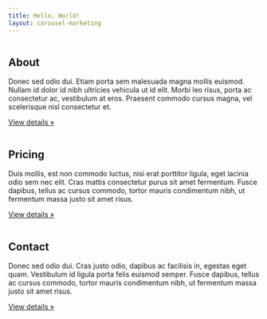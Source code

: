 ```yaml
---
title: Hello, World!
layout: carousel-marketing 
---
```

<!-- Three columns of text below the carousel -->
<div class="row">
    <div class="span4">
        <img class="img-circle" data-src="http://placehold.it/140/">
        <h2>About</h2>
        <p>Donec sed odio dui. Etiam porta sem malesuada magna mollis euismod. Nullam id dolor id nibh ultricies vehicula ut id elit. Morbi leo risus, porta ac consectetur ac, vestibulum at eros. Praesent commodo cursus magna, vel scelerisque nisl consectetur et.</p>
        <p><a class="btn" href="/about/">View details »</a></p>
    </div><!-- /.span4 -->
    <div class="span4">
        <img class="img-circle" data-src="http://placehold.it/140/">
        <h2>Pricing</h2>
        <p>Duis mollis, est non commodo luctus, nisi erat porttitor ligula, eget lacinia odio sem nec elit. Cras mattis consectetur purus sit amet fermentum. Fusce dapibus, tellus ac cursus commodo, tortor mauris condimentum nibh, ut fermentum massa justo sit amet risus.</p>
        <p><a class="btn" href="/pricing/">View details »</a></p>
    </div><!-- /.span4 -->
    <div class="span4">
        <img class="img-circle" data-src="http://placehold.it/140/">
        <h2>Contact</h2>
        <p>Donec sed odio dui. Cras justo odio, dapibus ac facilisis in, egestas eget quam. Vestibulum id ligula porta felis euismod semper. Fusce dapibus, tellus ac cursus commodo, tortor mauris condimentum nibh, ut fermentum massa justo sit amet risus.</p>
        <p><a class="btn" href="/contact/">View details »</a></p>
    </div><!-- /.span4 -->
</div><!-- /.row -->


